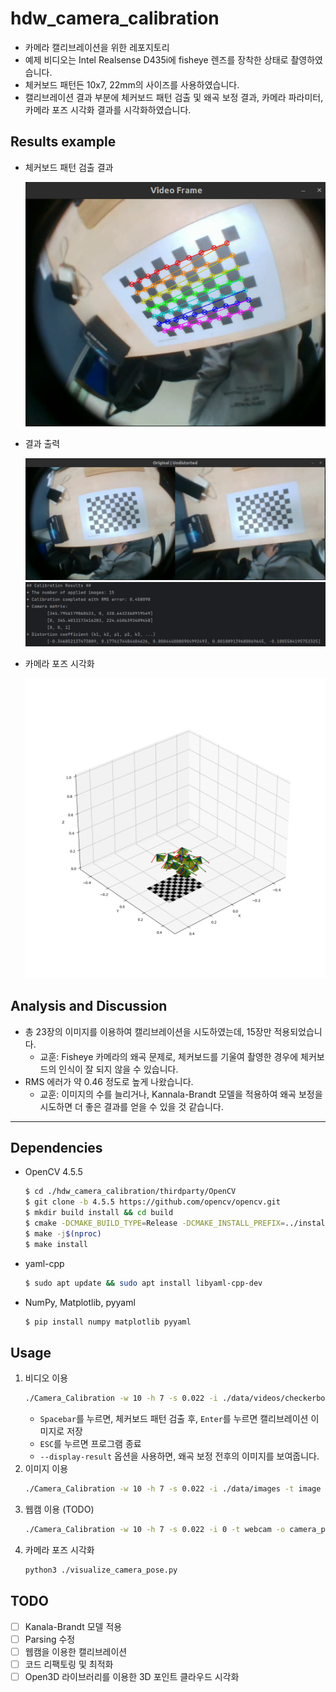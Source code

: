 # hdw_camera_calibration

- 카메라 캘리브레이션을 위한 레포지토리
- 예제 비디오는 Intel Realsense D435i에 fisheye 렌즈를 장착한 상태로 촬영하였습니다.
- 체커보드 패턴든 10x7, 22mm의 사이즈를 사용하였습니다.
- 캘리브레이션 결과 부분에 체커보드 패턴 검출 및 왜곡 보정 결과, 카메라 파라미터, 카메라 포즈 시각화 결과를 시각화하였습니다.

## Results example
- 체커보드 패턴 검출 결과  

    ![Checkerboard Detection](./resources/result1.png)

- 결과 출력  

    ![Result](./resources/result2.png)
    ![Result](./resources/result3.png)

- 카메라 포즈 시각화  

    ![Camera Pose Visualization](./resources/result4.png)

## Analysis and Discussion
- 총 23장의 이미지를 이용하여 캘리브레이션을 시도하였는데, 15장만 적용되었습니다.  
  - 교훈: Fisheye 카메라의 왜곡 문제로, 체커보드를 기울여 촬영한 경우에 체커보드의 인식이 잘 되지 않을 수 있습니다.
- RMS 에러가 약 0.46 정도로 높게 나왔습니다.  
  - 교훈: 이미지의 수를 늘리거나, Kannala-Brandt 모델을 적용하여 왜곡 보정을 시도하면 더 좋은 결과를 얻을 수 있을 것 같습니다.

---

## Dependencies
- OpenCV 4.5.5
    ```bash
    $ cd ./hdw_camera_calibration/thirdparty/OpenCV
    $ git clone -b 4.5.5 https://github.com/opencv/opencv.git
    $ mkdir build install && cd build
    $ cmake -DCMAKE_BUILD_TYPE=Release -DCMAKE_INSTALL_PREFIX=../install ../opencv
    $ make -j$(nproc)
    $ make install
    ```
- yaml-cpp
    ```bash
    $ sudo apt update && sudo apt install libyaml-cpp-dev
    ```
- NumPy, Matplotlib, pyyaml
    ```bash
    $ pip install numpy matplotlib pyyaml
    ```

## Usage
1. 비디오 이용
    ```bash
    ./Camera_Calibration -w 10 -h 7 -s 0.022 -i ./data/videos/checkerboard.mp4 -t video -o camera_params.yml --camera-width 640 --camera-height 480 --display-result 
    ```
    - `Spacebar`를 누르면, 체커보드 패턴 검출 후, `Enter`를 누르면 캘리브레이션 이미지로 저장
    - `ESC`를 누르면 프로그램 종료
    - `--display-result` 옵션을 사용하면, 왜곡 보정 전후의 이미지를 보여줍니다.
2. 이미지 이용
    ```bash
    ./Camera_Calibration -w 10 -h 7 -s 0.022 -i ./data/images -t image -o camera_params.yml --camera-width 640 --camera-height 480 --display-result
    ```
3. 웹캠 이용 (TODO)
    ```bash
    ./Camera_Calibration -w 10 -h 7 -s 0.022 -i 0 -t webcam -o camera_params.yml --camera-width 640 --camera-height 480 --display-result
    ```
4. 카메라 포즈 시각화
    ```bash
    python3 ./visualize_camera_pose.py
    ```

## TODO
- [ ] Kanala-Brandt 모델 적용
- [ ] Parsing 수정
- [ ] 웹캠을 이용한 캘리브레이션
- [ ] 코드 리팩토링 및 최적화
- [ ] Open3D 라이브러리를 이용한 3D 포인트 클라우드 시각화
